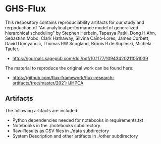 # GHS-Flux

This respository contains reproduciability artifacts for our study and rerpoduction of "An analytical performance model of generalized hierarchical scheduling" by Stephen Herbein, Tapasya Patki, Dong H Ahn, Sebastian Mobo, Clark Hathaway, Silvina Caíno-Lores, James Corbett, David Domyancic, Thomas RW Scogland, Bronis R de Supinski, Michela Taufer.
 * https://journals.sagepub.com/doi/pdf/10.1177/10943420211051039

The material to reproduce the original work can be found here:
 * https://github.com/flux-framework/flux-research-artifacts/tree/master/2021-IJHPCA

## Artifacts

The following artifacts are included:
 * Python dependencies needed for notebooks in requirements.txt 
 * Notebooks in the ./notebooks subdirectory
 * Raw-Results as CSV files in ./data subdirectory
 * System Description and other artifacts in ./other subdirectory
